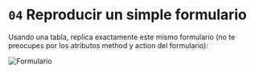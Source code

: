# `04` Reproducir un simple formulario 

Usando una tabla, replica exactamente este mismo formulario (no te preocupes por los atributos method y action del formulario):

![Formulario](https://github.com/4GeeksAcademy/form-exercises/blob/master/.breathecode/assets/5xKY0rI.png?raw=true)